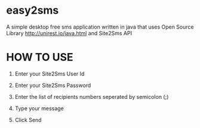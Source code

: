 easy2sms
========

A simple desktop free sms application written in java that uses Open Source Library http://unirest.io/java.html  and Site2Sms API


HOW TO USE
==========

1. Enter your Site2Sms User Id

2. Enter your Site2Sms Password

3. Enter the list of recipients numbers seperated by semicolon (;)

4. Type your message 

5. Click Send

